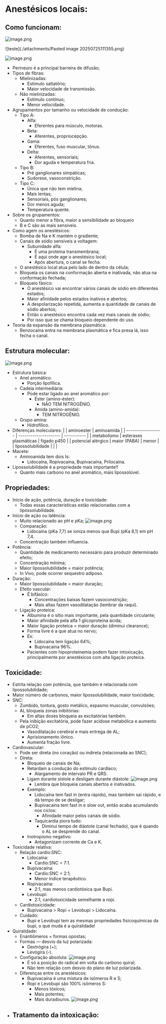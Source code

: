 # Anestésicos locais:

## Como funcionam:

![image.png](ANESTESIOLOGIA/imgs/Anestésicos-locais/image.png)

![teste](./attachments/Pasted image 20250725111355.png)

![image.png](ANESTESIOLOGIA/imgs/Anestésicos-locais/image%201.png)

- Perineuro é a principal barreira de difusão;
- Tipos de fibras:
    - Mielinizadas:
        - Estimulo saltatório;
        - Maior velocidade de transmissão.
    - Não mielinizadas:
        - Estímulo contínuo;
        - Menor velocidade.
- Agrupamentos por tamanho ou velocidade de condução:
    - Tipo A:
        - Alfa:
            - Eferentes para músculo, motoras.
        - Beta:
            - Aferentes, propriocepção.
        - Gama:
            - Eferentes, fuso muscular, tônus.
        - Delta:
            - Aferentes, sensoriais;
            - Dor aguda e temperatura fria.
    - Tipo B:
        - Pré ganglionares simpáticas;
        - Sudorese, vasoconstrição.
    - Tipo C:
        - Única que não tem mielina;
        - Mais lentas;
        - Sensoriais, pós ganglionares;
        - Dor menos aguda;
        - Temperatura quente.
- Sobre os grupamentos:
    - Quanto menor a fibra, maior a sensibilidade ao bloqueio
    - B e C são as mais sensíveis.
- Como agem os anestésicos:
    - Bomba de Na e K mantém o gradiente;
    - Canais de sódio sensíveis a voltagem:
        - Subunidade alfa:
            - É uma proteína transmembrana;
            - É aqui onde age o anestésico local;
            - Após abertura, o canal se fecha.
    - O anestésico local atua pelo lado de dentro da célula;
    - Bloqueia os canais na conformação aberta e inativada, não atua na conformação fechada;
    - Bloqueio fásico:
        - O anestésico vai encontrar vários canais de sódio em diferentes estados;
        - Maior afinidade pelos estados inativos e abertos;
        - A despolarização repetida, aumenta a quantidade de canais de sódio abertos;
        - Então o anestésico encontra cada vez mais canais de sódio;
        - Por isso que se chama bloqueio dependente do uso.
- Teoria da expansão da membrana plasmática:
    - Benzocaína entra na membrana plasmática e fica presa lá, isso fecha o canal.

## Estrutura molecular:

![image.png](ANESTESIOLOGIA/imgs/Anestésicos-locais/image%202.png)

- Estrutura básica:
    - Anel aromático:
        - Porção lipofílica.
    - Cadeia intermediária:
        - Pode estar ligado ao anel aromático por:
            - Éster (amino-éster):
                - NÃO TEM NITROGÊNIO.
            - Amida (amino-amida):
                - TEM NITROGÊNIO.
    - Grupo amina:
        - Hidrofílico.
- Diferenças moleculares:
  | | aminoester | aminoamida |
  | ------------------ | --------------------- | ----------- |
  | metabolismo | esterases plasmáticas | fígado p450 |
  | potencial alérgico | maior (PABA) | menor |
  | lipossolubilidade | | |
- Macete:
    - Aminoamida tem dois Is:
        - Lidocaína, Ropivacaína, Bupivacaína, Prilocaína.
- Lipossolubilidade é a propriedade mais importante!!
    - Quanto mais carbono no anel aromático, mais lipossolúvel.

## Propriedades:

- Início de ação, potência, duração e toxicidade:
    - Todas essas características estão relacionadas com a lipossolubilidade.
- Início de ação ou latência:
    - Muito relacionado ao pH e pKa;
      ![image.png](ANESTESIOLOGIA/imgs/Anestésicos-locais/image%203.png)
    - Comparação:
        - Lidocaína (pKa 7,7) se ioniza menos que Bupi (pKa 8,1) em pH 7,4.
    - Concentração também influencia.
- Potência:
    - Quantidade de medicamento necessário para produzir determinado efeito;
    - Concentração mínima;
    - Maior lipossolubilidade = maior potência;
    - In Vivo, pode ocorrer sequestro adiposo.
- Duração:
    - Maior lipossolubilidade = maior duração;
    - Efeito vascular:
        - É bifásico:
            - Concentrações baixas fazem vasoconstrição;
            - Mais altas fazem vasodilatação (lembrar da raqui).
    - Ligação proteica:
        - Albumina é o sítio mais importante, pela quantidade circulante;
        - Maior afinidade pela alfa 1 glicoproteína ácida;
        - Maior ligação proteica = maior duração (diminui clearance);
        - Forma livre é a que atua no nervo;
        - Ex:
            - Lidocaína tem ligação 64%;
            - Bupivacaína 96%.
        - Pacientes com hipoproteinemia podem fazer intoxicação, principalmente por anestésicos com alta ligação proteica.

## Toxicidade:

- Estrita relação com potência, que também é relacionada com lipossolubilidade;
- Maior número de carbonos, maior lipossolubilidade, maior toxicidade;
- SNC:
    - Zumbido, tontura, gosto metálico, espasmo muscular, convulsões;
    - AL bloqueia zonas inibitórias:
        - Em altas doses bloqueia as excitatórias também.
    - Pela inibição excitatória, pode fazer acidose metabólica e aumento de pCO2;
        - Vasodilatação cerebral e mais entrega de AL;
        - Aprisionamento iônico.
        - Aumenta fração livre.
- Cardiovascular:
    - Pode ser direta (no coração) ou indireta (relacionada ao SNC);
    - Direta:
        - Bloqueio de canais de Na;
        - Retardam a condução do estímulo cardíaco;
            - Alargamento de intervalo PR e QRS.
        - Ligam durante sístole e desligam durante diástole:
          ![image.png](ANESTESIOLOGIA/imgs/Anestésicos-locais/image%204.png)
            - Lembra que bloqueia canais abertos e inativados.
        - Exemplo:
            - Lidocaína tem fast in (entra rápido), mas também sai rápido, e dá tempo de se desligar;
            - Bupivacaína tem fast in e slow out, então acaba acumulando nos ciclos:
                - Afinidade maior pelos canais de sódio.
            - Taquicardia piora tudo:
                - Diminui tempo de diástole (canal fechado), que é quando o AL se desprende do canal.
        - Inotropismo negativo:
            - Antagonizam corrente de Ca e K.
- Toxicidade relativa:
    - Relação cardio:SNC:
        - Lidocaína:
            - Cardio:SNC = 7:1.
        - Bupivacaína:
            - Cardio:SNC = 2:1;
            - Menor índice terapêutico.
        - Ropivacaína:
            - 2:1, mas menos cardiotóxica que Bupi.
        - Levobupi:
            - 2:1, cardiotoxicidade semelhante a ropi.
    - Cardiotoxicidade:
        - Bupivacaína > Ropi = Levobupi > Lidocaína.
    - Cuidado:
        - Bupi e Levobupi tem as mesmas propriedades fisicoquímicas da bupi, o que muda é a quiralidade!
- Quiralidade:
    - Enantiômeros = formas opostas;
    - Formas — desvio da luz polarizada:
        - Dextrógira (+);
        - Levógira (-).
    - Configuração absoluta:
      ![image.png](ANESTESIOLOGIA/imgs/Anestésicos-locais/image%205.png)
        - É só a posição do radical em volta do carbono quiral;
        - Não tem relação com desvio do plano de luz polarizada.
    - Diferenças entre os anestésicos:
        - Bupivacaína é uma mistura de isômeros R e S;
        - Ropi e Levobupi são 100% isômeros S:
            - Menos tóxicos;
            - Mais potentes;
            - Mais duradouros.
              ![image.png](ANESTESIOLOGIA/imgs/Anestésicos-locais/image%206.png)
- Tratamento da intoxicação:
    -

